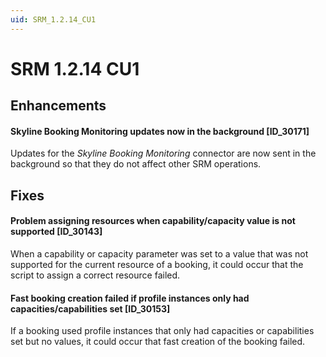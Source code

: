 ```yaml
---
uid: SRM_1.2.14_CU1
---
```


# SRM 1.2.14 CU1

## Enhancements

#### Skyline Booking Monitoring updates now in the background \[ID_30171\]

Updates for the *Skyline Booking Monitoring* connector are now sent in the background so that they do not affect other SRM operations.

## Fixes

#### Problem assigning resources when capability/capacity value is not supported \[ID_30143\]

When a capability or capacity parameter was set to a value that was not supported for the current resource of a booking, it could occur that the script to assign a correct resource failed.

#### Fast booking creation failed if profile instances only had capacities/capabilities set \[ID_30153\]

If a booking used profile instances that only had capacities or capabilities set but no values, it could occur that fast creation of the booking failed.
